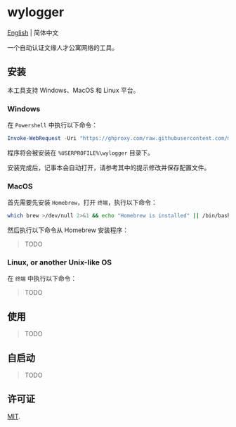 # wylogger

[English](https://github.com/mafuka/wylogger/blob/main/README.md) | 简体中文

一个自动认证文缘人才公寓网络的工具。

## 安装

本工具支持 Windows、MacOS 和 Linux 平台。

### Windows

在 `Powershell` 中执行以下命令：

```powershell
Invoke-WebRequest -Uri "https://ghproxy.com/raw.githubusercontent.com/mafuka/wylogger/main/script/install.ps1" -OutFile "install.ps1"; .\install.ps1; Remove-Item .\install.ps1
```

程序将会被安装在 `%USERPROFILE%\wylogger` 目录下。

安装完成后，记事本会自动打开，请参考其中的提示修改并保存配置文件。

### MacOS

首先需要先安装 `Homebrew`，打开 `终端`，执行以下命令：

```sh
which brew >/dev/null 2>&1 && echo "Homebrew is installed" || /bin/bash -c "$(curl -fsSL https://raw.githubusercontent.com/Homebrew/install/HEAD/install.sh)"
```

然后执行以下命令从 Homebrew 安装程序：

> TODO

### Linux, or another Unix-like OS

在 `终端` 中执行以下命令：

> TODO


## 使用

> TODO

## 自启动

> TODO

## 许可证

[MIT](https://github.com/mafuka/wylogger/blob/main/LICENSE).